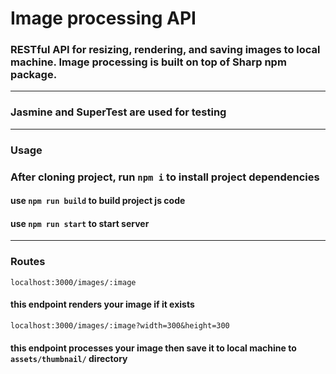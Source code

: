 # Image processing API

### RESTful API for resizing, rendering, and saving images to local machine. Image processing is built on top of Sharp npm package.

<hr>

### Jasmine and SuperTest are used for testing

<hr>

### Usage

### After cloning project, run `npm i` to install project dependencies
#### use `npm run build` to build project js code
#### use `npm run start` to start server

<hr>

### Routes

`localhost:3000/images/:image`
#### this endpoint renders your image if it exists

`localhost:3000/images/:image?width=300&height=300`

#### this endpoint processes your image then save it to local machine to `assets/thumbnail/` directory
